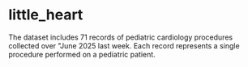 # little_heart
The dataset includes 71 records of pediatric cardiology procedures collected over  "June 2025 last week. Each record represents a single procedure performed on a pediatric patient.
